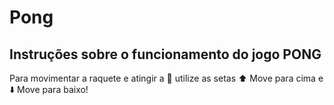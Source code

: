 # Pong
## Instruções sobre o funcionamento do jogo PONG

Para movimentar a raquete e atingir a 🥎 utilize as setas ⬆️ Move para cima e ⬇️ Move para baixo!
